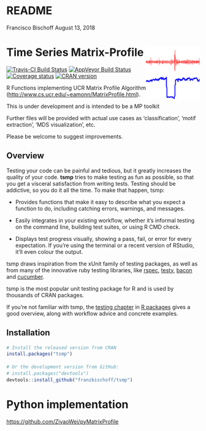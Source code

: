 README
================
Francisco Bischoff
August 13, 2018

<!-- README.md is generated from README.Rmd. Please edit that file -->

# Time Series Matrix-Profile <img src="man/figures/logo.png" align="right" />

[![Travis-CI Build
Status](https://travis-ci.org/r-lib/tsmp.svg?branch=master)](https://travis-ci.org/r-lib/tsmp)
[![AppVeyor Build
Status](https://ci.appveyor.com/api/projects/status/github/r-lib/tsmp?branch=master&svg=true)](https://ci.appveyor.com/project/r-lib/tsmp)
[![Coverage
status](https://codecov.io/gh/r-lib/tsmp/branch/master/graph/badge.svg)](https://codecov.io/github/r-lib/tsmp?branch=master)
[![CRAN
version](http://www.r-pkg.org/badges/version/tsmp)](https://cran.r-project.org/package=tsmp)

R Functions implementing UCR Matrix Profile Algorithm
(<http://www.cs.ucr.edu/~eamonn/MatrixProfile.html>).

This is under development and is intended to be a MP toolkit

Further files will be provided with actual use cases as
‘classification’, ‘motif extraction’, ‘MDS visualization’, etc.

Please be welcome to suggest improvements.

## Overview

Testing your code can be painful and tedious, but it greatly increases
the quality of your code. **tsmp** tries to make testing as fun as
possible, so that you get a visceral satisfaction from writing tests.
Testing should be addictive, so you do it all the time. To make that
happen, tsmp:

  - Provides functions that make it easy to describe what you expect a
    function to do, including catching errors, warnings, and messages.

  - Easily integrates in your existing workflow, whether it’s informal
    testing on the command line, building test suites, or using R CMD
    check.

  - Displays test progress visually, showing a pass, fail, or error for
    every expectation. If you’re using the terminal or a recent version
    of RStudio, it’ll even colour the output.

tsmp draws inspiration from the xUnit family of testing packages, as
well as from many of the innovative ruby testing libraries, like
[rspec](http://rspec.info/), [testy](https://github.com/ahoward/testy),
[bacon](https://github.com/chneukirchen/bacon) and
[cucumber](https://cucumber.io).

tsmp is the most popular unit testing package for R and is used by
thousands of CRAN packages.

If you’re not familiar with tsmp, the [testing
chapter](http://r-pkgs.had.co.nz/tests.html) in [R
packages](http://r-pkgs.had.co.nz/) gives a good overview, along with
workflow advice and concrete examples.

## Installation

``` r
# Install the released version from CRAN
install.packages("tsmp")

# Or the development version from GitHub:
# install.packages("devtools")
devtools::install_github("franzbischoff/tsmp")
```

# Python implementation

<https://github.com/ZiyaoWei/pyMatrixProfile>
